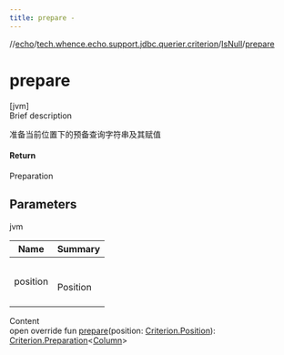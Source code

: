 ```yaml
---
title: prepare -
---
```

//[echo](../../index.md)/[tech.whence.echo.support.jdbc.querier.criterion](../index.md)/[IsNull](index.md)/[prepare](prepare.md)



# prepare  
[jvm]  
Brief description  


准备当前位置下的预备查询字符串及其赋值



#### Return  


Preparation<Column>



## Parameters  
  
jvm  
  
|  Name|  Summary| 
|---|---|
| position| <br><br>Position<br><br>
  
  
Content  
open override fun [prepare](prepare.md)(position: [Criterion.Position](../../tech.whence.echo.support.jdbc.querier.component/-criterion/-position/index.md)): [Criterion.Preparation](../../tech.whence.echo.support.jdbc.querier.component/-criterion/-preparation/index.md)<[Column](../../tech.whence.echo.support.jdbc.querier.component/-column/index.md)>  



